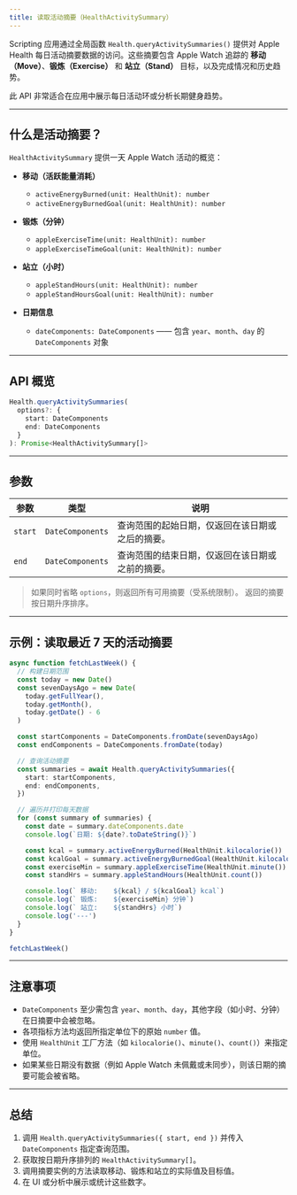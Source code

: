 ```yaml
---
title: 读取活动摘要（HealthActivitySummary）
---
```

Scripting 应用通过全局函数 `Health.queryActivitySummaries()` 提供对 Apple Health 每日活动摘要数据的访问。这些摘要包含 Apple Watch 追踪的 **移动（Move）**、**锻炼（Exercise）** 和 **站立（Stand）** 目标，以及完成情况和历史趋势。

此 API 非常适合在应用中展示每日活动环或分析长期健身趋势。

---

## 什么是活动摘要？

`HealthActivitySummary` 提供一天 Apple Watch 活动的概览：

* **移动（活跃能量消耗）**

  * `activeEnergyBurned(unit: HealthUnit): number`
  * `activeEnergyBurnedGoal(unit: HealthUnit): number`

* **锻炼（分钟）**

  * `appleExerciseTime(unit: HealthUnit): number`
  * `appleExerciseTimeGoal(unit: HealthUnit): number`

* **站立（小时）**

  * `appleStandHours(unit: HealthUnit): number`
  * `appleStandHoursGoal(unit: HealthUnit): number`

* **日期信息**

  * `dateComponents: DateComponents` —— 包含 `year`、`month`、`day` 的 `DateComponents` 对象

---

## API 概览

```ts
Health.queryActivitySummaries(
  options?: {
    start: DateComponents
    end: DateComponents
  }
): Promise<HealthActivitySummary[]>
```

---

## 参数

| 参数      | 类型               | 说明                               |
| ------- | ---------------- | -------------------------------- |
| `start` | `DateComponents` | 查询范围的起始日期，仅返回在该日期或之后的摘要。 |
| `end`   | `DateComponents` | 查询范围的结束日期，仅返回在该日期或之前的摘要。 |

> 如果同时省略 `options`，则返回所有可用摘要（受系统限制）。
> 返回的摘要按日期升序排序。

---

## 示例：读取最近 7 天的活动摘要

```ts
async function fetchLastWeek() {
  // 构建日期范围
  const today = new Date()
  const sevenDaysAgo = new Date(
    today.getFullYear(),
    today.getMonth(),
    today.getDate() - 6
  )

  const startComponents = DateComponents.fromDate(sevenDaysAgo)
  const endComponents = DateComponents.fromDate(today)

  // 查询活动摘要
  const summaries = await Health.queryActivitySummaries({
    start: startComponents,
    end: endComponents,
  })

  // 遍历并打印每天数据
  for (const summary of summaries) {
    const date = summary.dateComponents.date
    console.log(`日期: ${date?.toDateString()}`)

    const kcal = summary.activeEnergyBurned(HealthUnit.kilocalorie())
    const kcalGoal = summary.activeEnergyBurnedGoal(HealthUnit.kilocalorie())
    const exerciseMin = summary.appleExerciseTime(HealthUnit.minute())
    const standHrs = summary.appleStandHours(HealthUnit.count())

    console.log(` 移动:    ${kcal} / ${kcalGoal} kcal`)
    console.log(` 锻炼:    ${exerciseMin} 分钟`)
    console.log(` 站立:    ${standHrs} 小时`)
    console.log('---')
  }
}

fetchLastWeek()
```

---

## 注意事项

* `DateComponents` 至少需包含 `year`、`month`、`day`，其他字段（如小时、分钟）在日摘要中会被忽略。
* 各项指标方法均返回所指定单位下的原始 `number` 值。
* 使用 `HealthUnit` 工厂方法（如 `kilocalorie()`、`minute()`、`count()`）来指定单位。
* 如果某些日期没有数据（例如 Apple Watch 未佩戴或未同步），则该日期的摘要可能会被省略。

---

## 总结

1. 调用 `Health.queryActivitySummaries({ start, end })` 并传入 `DateComponents` 指定查询范围。
2. 获取按日期升序排列的 `HealthActivitySummary[]`。
3. 调用摘要实例的方法读取移动、锻炼和站立的实际值及目标值。
4. 在 UI 或分析中展示或统计这些数字。
